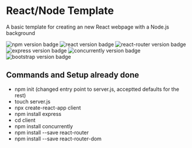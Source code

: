 # React/Node Template 
A basic template for creating an new React webpage with a Node.js background

![npm version badge](https://img.shields.io/badge/npm-v6.13.4-blue "npm version")
![react version badge](https://img.shields.io/badge/react-v16.12.0-blue "react version")
![react-router version badge](https://img.shields.io/badge/react_router-v5.1.2-blue "react dom version")
![express version badge](https://img.shields.io/badge/express-v4.17.1-blue "express version")
![concurrently version badge](https://img.shields.io/badge/concurrently-v5.0.2-blue "concurrently version")
![bootstrap version badge](https://img.shields.io/badge/bootstrap-v4.4.1-blue "bootsrap version")


## Commands and Setup already done 
- npm init (changed entry point to server.js, acceptted defaults for the rest) 
- touch server.js
- npx create-react-app client
- npm install express
- cd client
- npm install concurrently
- npm install --save react-router
- npm install --save react-router-dom
